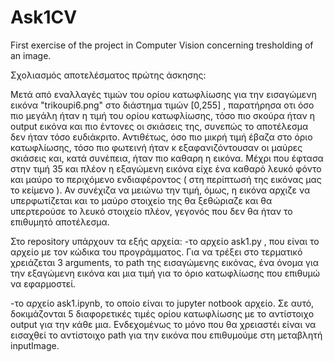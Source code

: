# Ask1CV
First exercise of the project in Computer Vision concerning tresholding of an image.

Σχολιασμός αποτελέσματος πρώτης άσκησης:

Μετά από εναλλαγές τιμών του ορίου κατωφλίωσης για την εισαγώμενη εικόνα "trikoupi6.png" στο διάστημα τιμών [0,255] , παρατήρησα οτι όσο πιο μεγάλη ήταν η τιμή του ορίου κατωφλίωσης, τόσο πιο σκούρα ήταν η output εικόνα και πιο έντονες οι σκιάσεις της, συνεπώς το αποτέλεσμα δεν ήταν τόσο ευδιάκριτο. Αντιθέτως, όσο πιο μικρή τιμή έβαζα στο όριο κατωφλίωσης, τόσο πιο φωτεινή ήταν κ εξαφανιζόντουσαν οι μαύρες σκιάσεις και, κατά συνέπεια, ήταν πιο καθαρη η εικόνα. Μέχρι που έφτασα στην τιμή 35  και πλέον η εξαγώμενη εικόνα είχε ένα καθαρό λευκό φόντο και μαύρο το περιχόμενο ενδιαφέροντος ( στη περίπτωσή της εικόνας μας το κείμενο ). Αν συνέχιζα να μειώνω την τιμή, όμως, η εικόνα αρχιζε να υπερφωτίζεται και το μαύρο στοιχείο της θα ξεθώριαζε και θα υπερτερούσε το λευκό στοιχείο πλέον, γεγονός που δεν θα ήταν το επιθυμητό αποτέλεσμα.

Στο repository υπάρχουν τα εξής αρχεία:
  -το αρχείο ask1.py , που είναι το αρχείο με τον κώδικα του προγράμματος. Για να τρέξει στο τερματικό χρειάζεται 3 arguments,    το path της εισαγώμενης εικόνας, ένα όνομα για την εξαγώμενη εικόνα και μια τιμή για το όριο κατωφλίωσης που επιθυμώ να        εφαρμοστεί.
  
  -το αρχείο ask1.ipynb, το οποίο είναι το jupyter notbook αρχείο. Σε αυτό, δοκιμάζονται 5 διαφορετικές τιμές ορίου             κατωφλίωσης με το αντίστοιχο output για την κάθε μια. Ενδεχομένως το μόνο που θα χρειαστέι είναι να εισαχθεί το αντίστοιχο     path για την εικόνα που επιθυμούμε στη μεταβλητή inputImage.
